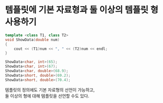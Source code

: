 # 템플릿에 기본 자료형과 둘 이상의 템플릿 형 사용하기

```cpp
template <class T1, class T2>
void ShowData(double num)
{
    cout << (T1)num << ", " << (T2)num << endl;
}
```
```cpp
ShowData<char, int>(65);
ShowData<char, int>(67);
ShowData<char, double>(68.9);
ShowData<short, double>(69.2);
ShowData<short, double>(70.4);
```
템플릿의 정의에도 기본 자료형의 선언이 가능하고,  
둘 이상의 형에 대해 템플릿을 선언할 수도 있다.
